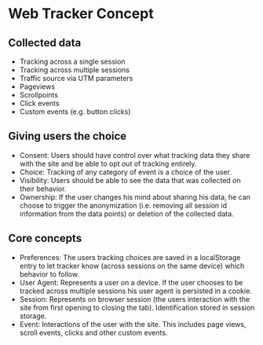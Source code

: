 # Web Tracker Concept

## Collected data

- Tracking across a single session
- Tracking across multiple sessions
- Traffic source via UTM parameters
- Pageviews
- Scrollpoints
- Click events
- Custom events (e.g. button clicks)

## Giving users the choice

- Consent: Users should have control over what tracking data they share with the site and be able to opt out of tracking entirely.
- Choice: Tracking of any category of event is a choice of the user.
- Visibility: Users should be able to see the data that was collected on their behavior.
- Ownership: If the user changes his mind about sharing his data, he can choose to trigger the anonymization (i.e. removing all session id information from the data points) or deletion of the collected data.

## Core concepts

- Preferences: The users tracking choices are saved in a localStorage entry to let tracker know (across sessions on the same device) which behavior to follow.
- User Agent: Represents a user on a device. If the user chooses to be tracked across multiple sessions his user agent is persisted in a cookie.
- Session: Represents on browser session (the users interaction with the site from first opening to closing the tab). Identification stored in session storage.
- Event: Interactions of the user with the site. This includes page views, scroll events, clicks and other custom events.
